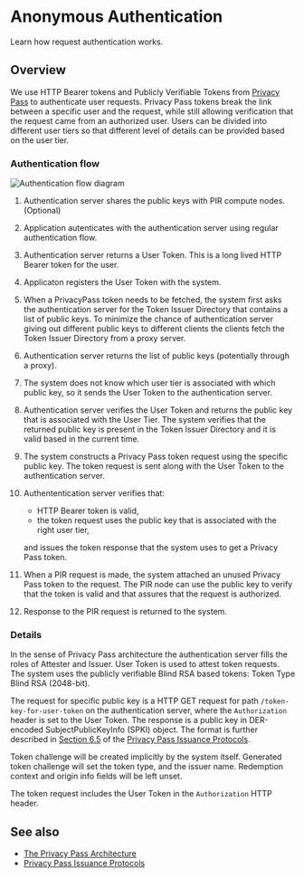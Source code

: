 # Anonymous Authentication

Learn how request authentication works.

## Overview

We use HTTP Bearer tokens and Publicly Verifiable Tokens from [Privacy Pass](https://www.rfc-editor.org/rfc/rfc9578) to
authenticate user requests. Privacy Pass tokens break the link between a specific user and the request, while still
allowing verification that the request came from an authorized user. Users can be divided into different user tiers so
that different level of details can be provided based on the user tier.

### Authentication flow

![Authentication flow diagram](authentication.png)

1. Authentication server shares the public keys with PIR compute nodes. (Optional)
2. Application autenticates with the authentication server using regular authentication flow.
3. Authentication server returns a User Token. This is a long lived HTTP Bearer token for the user.
4. Applicaton registers the User Token with the system.
5. When a PrivacyPass token needs to be fetched, the system first asks the authentication server for the Token Issuer
   Directory that contains a list of public keys. To minimize the chance of authentication server giving out different
   public keys to different clients the clients fetch the Token Issuer Directory from a proxy server.
6. Authentication server returns the list of public keys (potentially through a proxy).
7. The system does not know which user tier is associated with which public key, so it sends the User Token to the
   authentication server.
8. Authentication server verifies the User Token and returns the public key that is associated with the User Tier. The
   system verifies that the returned public key is present in the Token Issuer Directory and it is valid based in the
   current time.
9. The system constructs a Privacy Pass token request using the specific public key. The token request is sent along
   with the User Token to the authentication server.
10. Authententication server verifies that:
    * HTTP Bearer token is valid,
    * the token request uses the public key that is associated with the right user tier,

    and issues the token response that the system uses to get a Privacy Pass token.
11. When a PIR request is made, the system attached an unused Privacy Pass token to the request. The PIR node can use
    the public key to verify that the token is valid and that assures that the request is authorized.
12. Response to the PIR request is returned to the system.

### Details

In the sense of Privacy Pass architecture the authentication server fills the roles of Attester and Issuer. User Token
is used to attest token requests. The system uses the publicly verifiable Blind RSA based tokens: Token Type Blind RSA
(2048-bit).

The request for specific public key is a HTTP GET request for path `/token-key-for-user-token` on the authentication
server, where the `Authorization` header is set to the User Token. The response is a public key in DER-encoded
SubjectPublicKeyInfo (SPKI) object. The format is further described in [Section
6.5](https://www.rfc-editor.org/rfc/rfc9578#name-issuer-configuration-2) of the [Privacy Pass Issuance
Protocols](https://www.rfc-editor.org/rfc/rfc9578).

Token challenge will be created implicitly by the system itself. Generated token challenge will set the token type, and
the issuer name. Redemption context and origin info fields will be left unset.

The token request includes the User Token in the `Authorization` HTTP header.

## See also

- [The Privacy Pass Architecture](https://www.rfc-editor.org/rfc/rfc9576)
- [Privacy Pass Issuance Protocols](https://www.rfc-editor.org/rfc/rfc9578)

